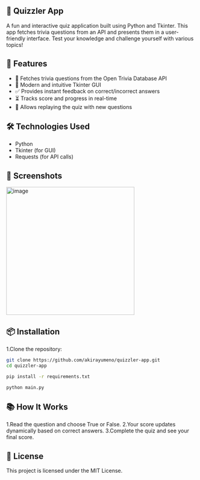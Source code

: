 ## 🎯 Quizzler App
A fun and interactive quiz application built using Python and Tkinter. This app fetches trivia questions from an API and presents them in a user-friendly interface. Test your knowledge and challenge yourself with various topics!

## 🚀 Features
- 🧠 Fetches trivia questions from the Open Trivia Database API
- 🎨 Modern and intuitive Tkinter GUI
- ✅ Provides instant feedback on correct/incorrect answers
- ⏳ Tracks score and progress in real-time
- 🔄 Allows replaying the quiz with new questions

## 🛠️ Technologies Used
- Python
- Tkinter (for GUI)
- Requests (for API calls)

## 📸 Screenshots
<img width="340" alt="image" src="https://github.com/user-attachments/assets/8f38171d-08d0-4cb5-9141-449895af8b53" />

## 📦 Installation
1.Clone the repository:
```bash
git clone https://github.com/akirayumeno/quizzler-app.git
cd quizzler-app
```
```bash
pip install -r requirements.txt
```
```bash
python main.py
```

## 📚 How It Works
1.Read the question and choose True or False.
2.Your score updates dynamically based on correct answers.
3.Complete the quiz and see your final score.

## 📜 License
This project is licensed under the MIT License.



